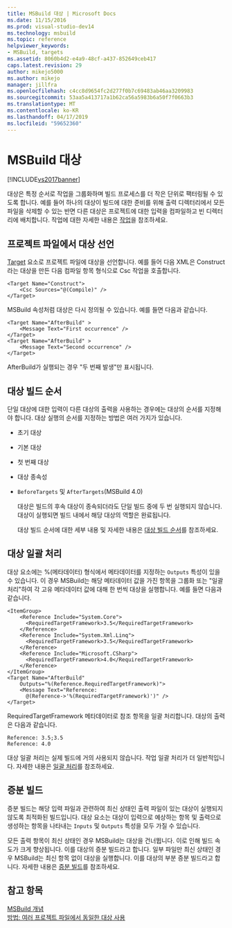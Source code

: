 ```yaml
---
title: MSBuild 대상 | Microsoft Docs
ms.date: 11/15/2016
ms.prod: visual-studio-dev14
ms.technology: msbuild
ms.topic: reference
helpviewer_keywords:
- MSBuild, targets
ms.assetid: 8060b4d2-e4a9-48cf-a437-852649ceb417
caps.latest.revision: 29
author: mikejo5000
ms.author: mikejo
manager: jillfra
ms.openlocfilehash: c4cc8d9654fc2d277f0b7c69483ab46aa3209983
ms.sourcegitcommit: 53aa5a413717a1b62ca56a5983b6a50f7f0663b3
ms.translationtype: MT
ms.contentlocale: ko-KR
ms.lasthandoff: 04/17/2019
ms.locfileid: "59652360"
---
```

# <a name="msbuild-targets"></a>MSBuild 대상
[!INCLUDE[vs2017banner](../includes/vs2017banner.md)]

대상은 특정 순서로 작업을 그룹화하며 빌드 프로세스를 더 작은 단위로 팩터링될 수 있도록 합니다. 예를 들어 하나의 대상이 빌드에 대한 준비를 위해 출력 디렉터리에서 모든 파일을 삭제할 수 있는 반면 다른 대상은 프로젝트에 대한 입력을 컴파일하고 빈 디렉터리에 배치합니다. 작업에 대한 자세한 내용은 [작업](../msbuild/msbuild-tasks.md)을 참조하세요.  
  
## <a name="declaring-targets-in-the-project-file"></a>프로젝트 파일에서 대상 선언  
 [Target](../msbuild/target-element-msbuild.md) 요소로 프로젝트 파일에 대상을 선언합니다. 예를 들어 다음 XML은 Construct라는 대상을 만든 다음 컴파일 항목 형식으로 Csc 작업을 호출합니다.  
  
```  
<Target Name="Construct">  
    <Csc Sources="@(Compile)" />  
</Target>  
```  
  
 MSBuild 속성처럼 대상은 다시 정의될 수 있습니다. 예를 들면 다음과 같습니다.  
  
```  
<Target Name="AfterBuild" >  
    <Message Text="First occurrence" />  
</Target>  
<Target Name="AfterBuild" >  
    <Message Text="Second occurrence" />  
</Target>  
```  
  
 AfterBuild가 실행되는 경우 "두 번째 발생"만 표시됩니다.  
  
## <a name="target-build-order"></a>대상 빌드 순서  
 단일 대상에 대한 입력이 다른 대상의 출력을 사용하는 경우에는 대상의 순서를 지정해야 합니다. 대상 실행의 순서를 지정하는 방법은 여러 가지가 있습니다.  
  
- 초기 대상  
  
- 기본 대상  
  
- 첫 번째 대상  
  
- 대상 종속성  
  
- `BeforeTargets` 및 `AfterTargets`(MSBuild 4.0)  
  
  대상은 빌드의 후속 대상이 종속되더라도 단일 빌드 중에 두 번 실행되지 않습니다. 대상이 실행되면 빌드 내에서 해당 대상의 역할은 완료됩니다.  
  
  대상 빌드 순서에 대한 세부 내용 및 자세한 내용은 [대상 빌드 순서](../msbuild/target-build-order.md)를 참조하세요.  
  
## <a name="target-batching"></a>대상 일괄 처리  
 대상 요소에는 %(메타데이터) 형식에서 메타데이터를 지정하는 `Outputs` 특성이 있을 수 있습니다. 이 경우 MSBuild는 해당 메타데이터 값을 가진 항목을 그룹화 또는 "일괄 처리"하여 각 고유 메타데이터 값에 대해 한 번씩 대상을 실행합니다. 예를 들면 다음과 같습니다.  
  
```  
<ItemGroup>  
    <Reference Include="System.Core">  
      <RequiredTargetFramework>3.5</RequiredTargetFramework>  
    </Reference>  
    <Reference Include="System.Xml.Linq">  
      <RequiredTargetFramework>3.5</RequiredTargetFramework>  
    </Reference>  
    <Reference Include="Microsoft.CSharp">  
      <RequiredTargetFramework>4.0</RequiredTargetFramework>  
    </Reference>  
</ItemGroup>  
<Target Name="AfterBuild"  
    Outputs="%(Reference.RequiredTargetFramework)">  
    <Message Text="Reference:  
      @(Reference->'%(RequiredTargetFramework)')" />  
</Target>  
```  
  
 RequiredTargetFramework 메타데이터로 참조 항목을 일괄 처리합니다. 대상의 출력은 다음과 같습니다.  
  
```  
Reference: 3.5;3.5  
Reference: 4.0  
```  
  
 대상 일괄 처리는 실제 빌드에 거의 사용되지 않습니다. 작업 일괄 처리가 더 일반적입니다. 자세한 내용은 [일괄 처리](../msbuild/msbuild-batching.md)를 참조하세요.  
  
## <a name="incremental-builds"></a>증분 빌드  
 증분 빌드는 해당 입력 파일과 관련하여 최신 상태인 출력 파일이 있는 대상이 실행되지 않도록 최적화된 빌드입니다. 대상 요소는 대상이 입력으로 예상하는 항목 및 출력으로 생성하는 항목을 나타내는 `Inputs` 및 `Outputs` 특성을 모두 가질 수 있습니다.  
  
 모든 출력 항목이 최신 상태인 경우 MSBuild는 대상을 건너뜁니다. 이로 인해 빌드 속도가 크게 향상됩니다. 이를 대상의 증분 빌드라고 합니다. 일부 파일만 최신 상태인 경우 MSBuild는 최신 항목 없이 대상을 실행합니다. 이를 대상의 부분 증분 빌드라고 합니다. 자세한 내용은 [증분 빌드](../msbuild/incremental-builds.md)를 참조하세요.  
  
## <a name="see-also"></a>참고 항목  
 [MSBuild 개념](../msbuild/msbuild-concepts.md)   
 [방법: 여러 프로젝트 파일에서 동일한 대상 사용](../msbuild/how-to-use-the-same-target-in-multiple-project-files.md)
